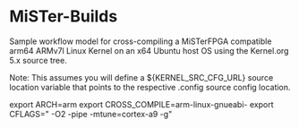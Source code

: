# MiSTer-Builds

Sample workflow model for cross-compiling a MiSTerFPGA compatible arm64 ARMv7l Linux Kernel on an x64 Ubuntu host OS using the Kernel.org 5.x source tree.

Note: This assumes you will define a ${KERNEL_SRC_CFG_URL} source location variable that points to the respective .config source config location. 

export ARCH=arm
export CROSS_COMPILE=arm-linux-gnueabi-
export CFLAGS=" -O2 -pipe -mtune=cortex-a9 -g"
